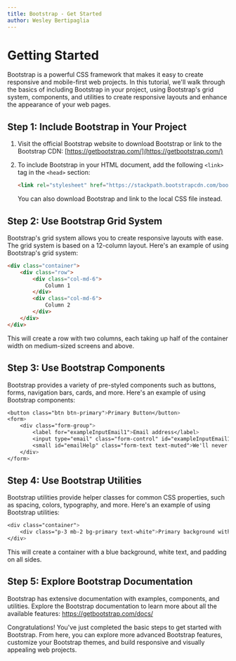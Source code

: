 ```yaml
---
title: Bootstrap - Get Started
author: Wesley Bertipaglia
---
```

# Getting Started

Bootstrap is a powerful CSS framework that makes it easy to create responsive and mobile-first web projects. In this tutorial, we'll walk through the basics of including Bootstrap in your project, using Bootstrap's grid system, components, and utilities to create responsive layouts and enhance the appearance of your web pages.

## Step 1: Include Bootstrap in Your Project

1. Visit the official Bootstrap website to download Bootstrap or link to the Bootstrap CDN: [https://getbootstrap.com/](https://getbootstrap.com/)

2. To include Bootstrap in your HTML document, add the following `<link>` tag in the `<head>` section:

    ```html
    <link rel="stylesheet" href="https://stackpath.bootstrapcdn.com/bootstrap/4.5.2/css/bootstrap.min.css">
    ```

   You can also download Bootstrap and link to the local CSS file instead.

## Step 2: Use Bootstrap Grid System

Bootstrap's grid system allows you to create responsive layouts with ease. The grid system is based on a 12-column layout. Here's an example of using Bootstrap's grid system:

```html
<div class="container">
    <div class="row">
        <div class="col-md-6">
            Column 1
        </div>
        <div class="col-md-6">
            Column 2
        </div>
    </div>
</div>
```

This will create a row with two columns, each taking up half of the container width on medium-sized screens and above.

## Step 3: Use Bootstrap Components

Bootstrap provides a variety of pre-styled components such as buttons, forms, navigation bars, cards, and more. Here's an example of using Bootstrap components:

```css
<button class="btn btn-primary">Primary Button</button>
<form>
    <div class="form-group">
        <label for="exampleInputEmail1">Email address</label>
        <input type="email" class="form-control" id="exampleInputEmail1" aria-describedby="emailHelp">
        <small id="emailHelp" class="form-text text-muted">We'll never share your email with anyone else.</small>
    </div>
</form>
```

## Step 4: Use Bootstrap Utilities

Bootstrap utilities provide helper classes for common CSS properties, such as spacing, colors, typography, and more. Here's an example of using Bootstrap utilities:

```css
<div class="container">
    <div class="p-3 mb-2 bg-primary text-white">Primary background with white text</div>
</div>
```

This will create a container with a blue background, white text, and padding on all sides.

## Step 5: Explore Bootstrap Documentation

Bootstrap has extensive documentation with examples, components, and utilities. Explore the Bootstrap documentation to learn more about all the available features: https://getbootstrap.com/docs/

Congratulations! You've just completed the basic steps to get started with Bootstrap. From here, you can explore more advanced Bootstrap features, customize your Bootstrap themes, and build responsive and visually appealing web projects.
